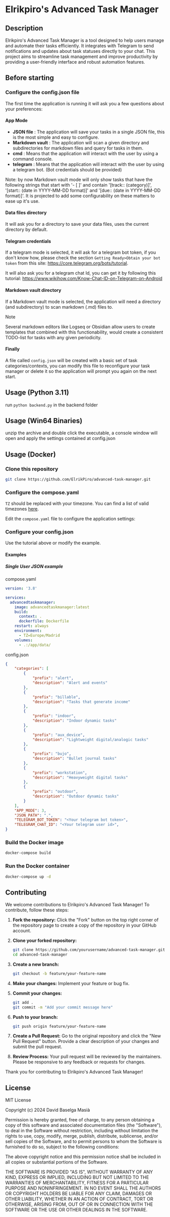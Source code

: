 # Elrikpiro's Advanced Task Manager

## Description

Elrikpiro's Advanced Task Manager is a tool designed to help users manage and automate their tasks efficiently. It integrates with Telegram to send notifications and updates about task statuses directly to your chat. This project aims to streamline task management and improve productivity by providing a user-friendly interface and robust automation features.

## Before starting

### Configure the config.json file
The first time the application is running it will ask you a few questions about your preferences:

#### App Mode

- **JSON file** : The application will save your tasks in a single JSON file, this is the most simple and easy to configure.
- **Markdown vault** : The application will scan a given directory and subdirectories for markdown files and query for tasks in them.
- **cmd** : Means that the application will interact with the user by using a command console.
- **telegram** : Means that the application will interact with the user by using a telegram bot. (Bot credentials should be provided)

Note: by now Markdown vault mode will only show tasks that have the following strings that start with '- [ ]' and contain '[track:: (category)]', '[start:: (date in YYYY-MM-DD format)]' and '[due:: (date in YYYY-MM-DD format)]'. It is projected to add some configurability on these matters to ease up it's use.

#### Data files directory

It will ask you for a directory to save your data files, uses the current directory by default.

#### Telegram credentials

If a telegram mode is selected, it will ask for a telegram bot token, if you don't know how, please check the section `Getting Ready>Obtain your bot token` from this site: https://core.telegram.org/bots/tutorial.

It will also ask you for a telegram chat Id, you can get it by following this tutorial: https://www.wikihow.com/Know-Chat-ID-on-Telegram-on-Android

#### Markdown vault directory

If a Markdown vault mode is selected, the application will need a directory (and subdirectory) to scan markdown (.md) files to. 

> [!note]
> Several markdown editors like Logseq or Obsidian allow users to create templates that combined with this functionability, would create a consistent TODO-list for tasks with any given periodicity.

#### Finally

A file called `config.json` will be created with a basic set of task categories/contexts, you can modify this file to reconfigure your task manager or delete it so the application will prompt you again on the next start.

## Usage (Python 3.11)

run `python backend.py` in the backend folder

## Usage (Win64 Binaries)

unzip the archive and double click the executable, a console window will open and apply the settings contained at config.json

## Usage (Docker)

### Clone this repository
```bash
git clone https://github.com/ElrikPiro/advanced-task-manager.git
```

### Configure the compose.yaml
`TZ` should be replaced with your timezone. You can find a list of valid timezones [here](https://en.wikipedia.org/wiki/List_of_tz_database_time_zones).

Edit the `compose.yaml` file to configure the application settings:

### Configure your config.json

Use the tutorial above or modify the example.

#### Examples

##### Single User JSON example
compose.yaml
```yaml
version: '3.8'

services:
  advancedtaskmanager:
    image: advancedtaskmanager:latest
    build:
      context: .
      dockerfile: Dockerfile
    restart: always
    environment:
      - TZ=Europe/Madrid
    volumes:
      - .:/app/data/
```

config.json
```json
{
    "categories": [
        {
            "prefix": "alert",
            "description": "Alert and events"
        },
        {
            "prefix": "billable",
            "description": "Tasks that generate income"
        },
        {
            "prefix": "indoor",
            "description": "Indoor dynamic tasks"
        },
        {
            "prefix": "aux_device",
            "description": "Lightweight digital/analogic tasks"
        },
        {
            "prefix": "bujo",
            "description": "Bullet journal tasks"
        },
        {
            "prefix": "workstation",
            "description": "Heavyweight digital tasks"
        },
        {
            "prefix": "outdoor",
            "description": "Outdoor dynamic tasks"
        }
    ],
    "APP_MODE": 3,
    "JSON_PATH": ".",
    "TELEGRAM_BOT_TOKEN": "<Your telegram bot token>",
    "TELEGRAM_CHAT_ID": "<Your telegram user id>",
}
```

### Build the Docker image
```bash
docker-compose build
```

### Run the Docker container
```bash
docker-compose up -d
```

## Contributing

We welcome contributions to Elrikpiro's Advanced Task Manager! To contribute, follow these steps:

1. **Fork the repository:**
   Click the "Fork" button on the top right corner of the repository page to create a copy of the repository in your GitHub account.

2. **Clone your forked repository:**
   ```sh
   git clone https://github.com/yourusername/advanced-task-manager.git
   cd advanced-task-manager
   ```

3. **Create a new branch:**
   ```sh
   git checkout -b feature/your-feature-name
   ```

4. **Make your changes:**
   Implement your feature or bug fix.

5. **Commit your changes:**
   ```sh
   git add .
   git commit -m "Add your commit message here"
   ```

6. **Push to your branch:**
   ```sh
   git push origin feature/your-feature-name
   ```

7. **Create a Pull Request:**
   Go to the original repository and click the "New Pull Request" button. Provide a clear description of your changes and submit the pull request.

8. **Review Process:**
   Your pull request will be reviewed by the maintainers. Please be responsive to any feedback or requests for changes.

Thank you for contributing to Elrikpiro's Advanced Task Manager!

## License

MIT License

Copyright (c) 2024 David Baselga Masià

Permission is hereby granted, free of charge, to any person obtaining a copy
of this software and associated documentation files (the "Software"), to deal
in the Software without restriction, including without limitation the rights
to use, copy, modify, merge, publish, distribute, sublicense, and/or sell
copies of the Software, and to permit persons to whom the Software is
furnished to do so, subject to the following conditions:

The above copyright notice and this permission notice shall be included in all
copies or substantial portions of the Software.

THE SOFTWARE IS PROVIDED "AS IS", WITHOUT WARRANTY OF ANY KIND, EXPRESS OR
IMPLIED, INCLUDING BUT NOT LIMITED TO THE WARRANTIES OF MERCHANTABILITY,
FITNESS FOR A PARTICULAR PURPOSE AND NONINFRINGEMENT. IN NO EVENT SHALL THE
AUTHORS OR COPYRIGHT HOLDERS BE LIABLE FOR ANY CLAIM, DAMAGES OR OTHER
LIABILITY, WHETHER IN AN ACTION OF CONTRACT, TORT OR OTHERWISE, ARISING FROM,
OUT OF OR IN CONNECTION WITH THE SOFTWARE OR THE USE OR OTHER DEALINGS IN THE
SOFTWARE.
